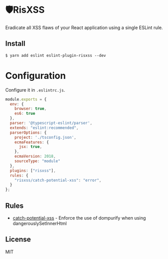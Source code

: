 # 🛡RisXSS

Eradicate all XSS flaws of your React application using a single ESLint rule.

## Install

```
$ yarn add eslint eslint-plugin-risxss --dev
```

# Configuration

Configure it in `.eslintrc.js`.

```js
module.exports = {
  env: {
    browser: true,
    es6: true
  },
  parser: '@typescript-eslint/parser',
  extends: "eslint:recommended",
  parserOptions: {
    project: './tsconfig.json',
    ecmaFeatures: {
      jsx: true,
    },
    ecmaVersion: 2018,
    sourceType: "module"
  },
  plugins: ["risxss"],
  rules: {
    "risxss/catch-potential-xss": "error",
  }
};

```

## Rules

- [catch-potential-xss](docs/rules/catch-potential-xss.md) - Enforce the use of dompurify when using dangerouslySetInnerHtml

## License

MIT
